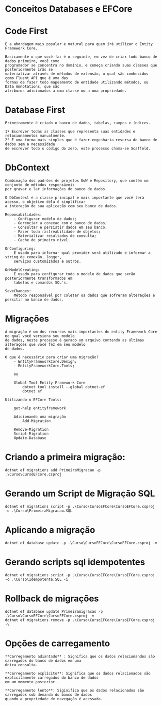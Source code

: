 # Conceitos Databases e EFCore

# Code First
	
	É a abordagem mais popular e natural para quem irá utilizar o Entity Framework Core.

	Basicamente o que você faz é o seguinte, em vez de criar todo banco de dados primeiro, você como
	programador se concentra no domínio, e começa criando suas classes que posteriormente irão se 
	materializar através de métodos de extensão, o qual são conhecidos como Fluent API que é uma das
	formas de fazer todo mapeamento de entidade utilizando métodos, ou Data Annotations, que são 
	atriburos adicionados a uma classe ou a uma propriedade.

# Database First

	Primeiramente é criado o banco de dados, tabelas, campos e índices.

	1º Escrever todas as classes que representa suas entidades e relacionamentos manualmente.
	2º É uma forma mais simples que é fazer engenharia reversa do banco de dados sem a necessidade
	de escrever todo o código do zero, este processo chama-se Scaffold.

# DbContext

	Combinação dos padrões de projetos UoW e Repository, que contém um conjunto de métodos responsáveis
	por gravar e ler informações do banco de dados.

	O DbContext é a classe principal e mais importante que você terá acesso, o objetivo dela é simplificar
	a interação de sua aplicação com seu banco de dados.

	Reponsabilidades:
		- Configurar modelo de dados;
		- Gerenciar a conexao com o banco de dados;
		- Consultar e persistir dados em seu banco;
		- Fazer toda rastreabilidade de objetos;
		- Materializar resultados de consulta;
		- Cache de primeiro nível.

	OnConfiguring:
		É usado para informar qual provider será utilizado e informar a string de comexão, logger,
		serviços customizados e outros.

	OnModelCreating:
		É usado para configurar todo o modelo de dados que serão posteriormente transformados em
		tabelas e comandos SQL's.

	SaveChanges:
		Método responsável por coletar os dados que sofreram alterações e persitir no banco de dados.

# Migrações
	
	A migração é um dos recursos mais importantes do entity Framework Core no qual você versiona seu modelo
	de dados, neste processo é gerado um arquivo contendo as últimas alterações que você fez em seu modelo
	de dados.

	O que é necessário para criar uma migração?
		- EntityFrameworkCore.Design;
		- EntityFrameworkCore.Tools;

		ou

		Global Tool Entity Framework Core
			dotnet tool install --global dotnet-ef
			dotnet ef

	Utilizando o EFCore Tools:
		
		get-help entityframework

		Adicionando uma migração
			Add-Migration

		Remove-Migration
		Script-Migration
		Update-Database

# Criando a primeira migração:

	dotnet ef migrations add PrimeiraMigracao -p .\Curso\CursoEFCore.csproj

# Gerando um Script de Migração SQL

	dotnet ef migrations script -p .\Curso\CursoEFCore\CursoEFCore.csproj -o .\Curso\PrimeiraMigracao.SQL

# Aplicando a migração

	dotnet ef database update -p .\Curso\CursoEFCore\CursoEFCore.csproj -v

# Gerando scripts sql idempotentes
	dotnet ef migrations script -p .\Curso\CursoEFCore\CursoEFCore.csproj -o .\Curso\Idempotente.SQL -i

# Rollback de migrações
	dotnet ef database update Primeiramigracao -p .\Curso\CursoEFCore\CursoEFCore.csproj -v
	dotnet ef migrations remove -p .\Curso\CursoEFCore\CursoEFCore.csproj -v


# Opções de carregamento

	**Carregamento adiantado** : Significa que os dados relacionandos são carregados do banco de dados em uma 
	única consulta.

	**Carregamento explícito**: Significa que os dados relacionados são explicitamente carregados do banco de dados
	em um momento posterior.

	**Carregamento lento**: Siginifica que os dados relacionados são carregados sob demanda do banco de dados
	quando a propriedade de navegação é acessada.
